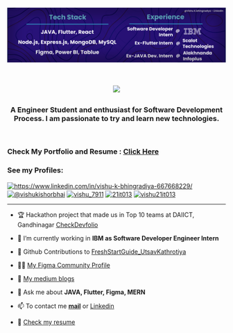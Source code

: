 [![MasterHead](https://github.com/Vishuvishu/Storage_repo/blob/main/Images/Coverpage.png?raw=true)](https://github.com/vishuvishu)
<h1 align="center">
    <img src="https://readme-typing-svg.herokuapp.com/?font=Righteous&size=35&center=true&vCenter=true&width=500&height=70&duration=4000&lines=Hi+There!+👋;+I'm+Vishu+K.+Bhingradiya;+Currently+SDE+intern+at+IBM;" />
</h1>

<h3 align="center">A Engineer Student and enthusiast for Software Development Process. I am passionate to try and learn new technologies.</h3>
<!-- <img align="right" alt="Gif for developer by" width="400" src="https://github.com/Vishuvishu/Storage_repo/blob/main/lottieGif/gif1.gif?raw=true" style="border-radius:50%"> -->
<br/>
<h3 align="left">Check My Portfolio and Resume : <a href="https://portfolioreact-self.vercel.app/">Click Here</a> </h3>

<h3 align="left">See my Profiles:</h3>
<p align="left">
<a href="https://linkedin.com/in/https://www.linkedin.com/in/vishu-k-bhingradiya-667668229/" target="blank"><img align="center" src="https://raw.githubusercontent.com/rahuldkjain/github-profile-readme-generator/master/src/images/icons/Social/linked-in-alt.svg" alt="https://www.linkedin.com/in/vishu-k-bhingradiya-667668229/" height="30" width="40" /></a>
<!-- <a href="https://instagram.com/vishu_bhingradiya" target="blank"><img align="center" src="https://raw.githubusercontent.com/rahuldkjain/github-profile-readme-generator/master/src/images/icons/Social/instagram.svg" alt="vishu_bhingradiya" height="30" width="40" /></a> -->
<a href="https://medium.com/@vishukishorbhai" target="blank"><img align="center" src="https://raw.githubusercontent.com/rahuldkjain/github-profile-readme-generator/master/src/images/icons/Social/medium.svg" alt="@vishukishorbhai" height="30" width="40" /></a>
<a href="https://www.codechef.com/users/vishu_7911" target="blank"><img align="center" src="https://avatars.githubusercontent.com/u/11960354?v=4" alt="vishu_7911" height="30" width="40" /></a>
<a href="https://www.hackerrank.com/21it013" target="blank"><img align="center" src="https://raw.githubusercontent.com/rahuldkjain/github-profile-readme-generator/master/src/images/icons/Social/hackerrank.svg" alt="21it013" height="30" width="40" /></a>
<a href="https://www.leetcode.com/vishu21it013" target="blank"><img align="center" src="https://raw.githubusercontent.com/rahuldkjain/github-profile-readme-generator/master/src/images/icons/Social/leet-code.svg" alt="vishu21it013" height="30" width="40" /></a>
</p>

 <hr/>

-  🏆 Hackathon project that made us in Top 10 teams at DAIICT, Gandhinagar [CheckDevfolio](https://devfolio.co/projects/freshstart-guide-1e4d)

- 🔭 I’m currently working in **IBM as Software Developer Engineer Intern**

- 👊 Github Contributions to [FreshStartGuide_UtsavKathrotiya](https://github.com/Utsav-7/FreshStart-Guide)

- 🧑‍🎨 [My Figma Community Profile](https://figma.com/@vishukishorbhai)

- 📝 [My medium blogs](https://medium.com/@vishukishorbhai)

- 💬 Ask me about **JAVA, Flutter, Figma, MERN**

- 📫 To contact me **[mail](mailto:vishukishorbhai@gmail.com?)** or [Linkedin](https://linkedin.com/in/https://www.linkedin.com/in/vishu-k-bhingradiya-667668229/)

- 📄 [Check my resume](https://drive.google.com/file/d/1KIQvAQesDlVkJrYH7HNdk5bFVggrQvc5/view?usp=drive_link)


<!--
<h2 align="center">⚒️ Languages-Frameworks-Tools ⚒️</h2>
<br/>
<div align="center">
    <img src="https://skillicons.dev/icons?i=flutter,figma,react,nodejs,express,firebase,mongodb,docker,mysql" />
    <img src="https://skillicons.dev/icons?i=vscode,vercel,github,git" />
    <img src="https://skillicons.dev/icons?i=c,cpp,java,dart,python,html,css,javascript,tailwind,bootstrap" /><br>
</div>

<br/>

<hr/>
-->
<!-- 
<h2 align="center">⚡ Stats ⚡</h2>
<br>
<div align=center>
    <img align="center" src="https://github-readme-stats.vercel.app/api?username=vishuvishu&show_icons=true&locale=en" alt="vishuvishu" />
        <br/><br/>
 <img align="center" src="http://github-profile-summary-cards.vercel.app/api/cards/most-commit-language?username=vishuvishu&theme=2077" height="180em" />
<img align="center" src="http://github-profile-summary-cards.vercel.app/api/cards/repos-per-language?username=vishuvishu&theme=2077" height="180em" />
<br/><br/>
  <img align="center" src="http://github-profile-summary-cards.vercel.app/api/cards/profile-details?username=vishuvishu&theme=2077" height="180em" />
</div>
<br/><br/>
<hr/>
-->
<!--
<div align="center">
  <h2>🐍 Let Snake Eat 🐍</h2>
  <br>
  <img alt="snake eating my contributions" src="https://raw.githubusercontent.com/salesp07/salesp07/output/github-contribution-grid-snake.svg" />
  
  <br/><br/><br/>
</div>
-->

